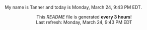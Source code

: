 My name is Tanner and today is Monday, March 24, 9:43 PM EDT.

<p align="center">This <i>README</i> file is generated <b>every 3 hours</b>!</br>Last refresh: Monday, March 24, 9:43 PM EDT<br /></p>
